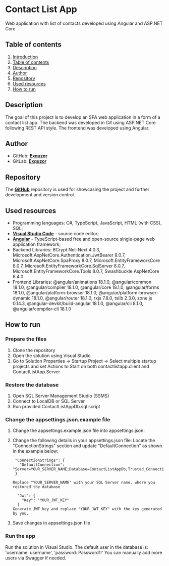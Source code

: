 <a name="introduction"></a>

# Contact List App

Web application with list of contacts developed using Angular and ASP.NET Core

<a name="table-of-contents"></a>

## Table of contents

1. [Introduction](#introduction)
2. [Table of contents](#table-of-contents)
3. [Description](#description)
4. [Author](#author)
5. [Repository](#repository)
6. [Used resources](#used-resources)
7. [How to run](#how-to-run)

<a name="description"></a>

## Description

The goal of this project is to develop an SPA web application in a form of a contact list app.
The backend was developed in C# using ASP.NET Core following REST API style.
The frontend was developed using Angular.

<a name="author"></a>

## Author

- GitHub: **[Exquzor](https://github.com/Exquzor)**
- GitLab: **[Exquzor](https://gitlab.com/Exquzor)**

<a name="repository"></a>

## Repository

The **[GitHub](https://github.com/Exquzor/contact-list-app/)** repository is used for showcasing the project and further development and version control.

<a name="used-resources"></a>

## Used resources

- Programming languages: C#, TypeScript, JavaScript, HTML (with CSS), SQL;
- **[Visual Studio Code](https://code.visualstudio.com/)** - source code editor;
- **[Angular](https://angular.dev/)** - TypeScript-based free and open-source single-page web application framework;
- Backend Libraries:
  BCrypt.Net-Next 4.0.3,
  Microsoft.AspNetCore.Authentication.JwtBearer 8.0.7,
  Microsoft.AspNetCore.SpaProxy 8.0.7,
  Microsoft.EntityFrameworkCore 8.0.7,
  Microsoft.EntityFrameworkCore.SqlServer 8.0.7,
  Microsoft.EntityFrameworkCore.Tools 8.0.7,
  Swashbuckle.AspNetCore 6.4.0
- Frontend Libraries:
  @angular/animations 18.1.0,
  @angular/common 18.1.0,
  @angular/compiler 18.1.0,
  @angular/core 18.1.0,
  @angular/forms 18.1.0,
  @angular/platform-browser 18.1.0,
  @angular/platform-browser-dynamic 18.1.0,
  @angular/router 18.1.0,
  rxjs 7.8.0,
  tslib 2.3.0,
  zone.js 0.14.3,
  @angular-devkit/build-angular 18.1.0,
  @angular/cli 8.1.0,
  @angular/compiler-cli 18.1.0

<a name="how-to-run"></a>

## How to run

### Prepare the files

1. Clone the repository
2. Open the solution using Visual Studio
3. Go to Solution Properties -> Startup Project -> Select multiple startup projects and set Actions to Start on both contactlistapp.client and ContactListApp.Server

### Restore the database

1. Open SQL Server Management Studio (SSMS)
2. Connect to LocalDB or SQL Server
3. Run provided ContactListAppDb.sql script

### Change the appsettings.json.example file

1.  Change the appsettings.example.json file into appsettings.json:
2.  Change the following details in your appsettings.json file:
    Locate the "ConnectionStrings" section and update "DefaultConnection" as shown in the example below:

         "ConnectionStrings": {
           "DefaultConnection": "Server=YOUR_SERVER_NAME;Database=ContactListAppDb;Trusted_Connection=True;MultipleActiveResultSets=true"
         }

        Replace "YOUR_SERVER_NAME" with your SQL Server name, where you restored the database

          "Jwt": {
            "Key": "YOUR_JWT_KEY"
          }
        Generate JWT key and replace "YOUR_JWT_KEY" with the key generated by you.

3.  Save changes in appsettings.json file

### Run the app

Run the solution in Visual Studio.
The default user in the database is:
'username: username', 'password: Password1!'
You can manually add more users via Swagger if needed.
